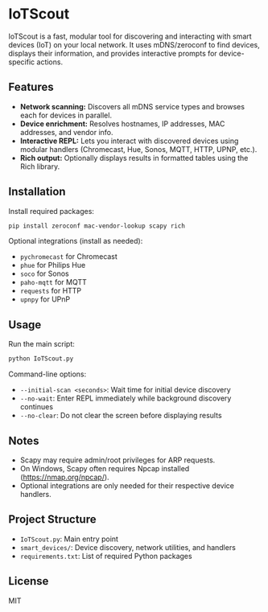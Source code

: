 
# IoTScout

IoTScout is a fast, modular tool for discovering and interacting with smart devices (IoT) on your local network. It uses mDNS/zeroconf to find devices, displays their information, and provides interactive prompts for device-specific actions.

## Features
- **Network scanning:** Discovers all mDNS service types and browses each for devices in parallel.
- **Device enrichment:** Resolves hostnames, IP addresses, MAC addresses, and vendor info.
- **Interactive REPL:** Lets you interact with discovered devices using modular handlers (Chromecast, Hue, Sonos, MQTT, HTTP, UPNP, etc.).
- **Rich output:** Optionally displays results in formatted tables using the Rich library.

## Installation
Install required packages:

```sh
pip install zeroconf mac-vendor-lookup scapy rich
```

Optional integrations (install as needed):
- `pychromecast` for Chromecast
- `phue` for Philips Hue
- `soco` for Sonos
- `paho-mqtt` for MQTT
- `requests` for HTTP
- `upnpy` for UPnP

## Usage
Run the main script:

```sh
python IoTScout.py
```

Command-line options:
- `--initial-scan <seconds>`: Wait time for initial device discovery
- `--no-wait`: Enter REPL immediately while background discovery continues
- `--no-clear`: Do not clear the screen before displaying results

## Notes
- Scapy may require admin/root privileges for ARP requests.
- On Windows, Scapy often requires Npcap installed (https://nmap.org/npcap/).
- Optional integrations are only needed for their respective device handlers.

## Project Structure
- `IoTScout.py`: Main entry point
- `smart_devices/`: Device discovery, network utilities, and handlers
- `requirements.txt`: List of required Python packages

## License
MIT